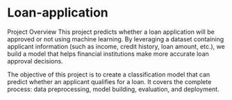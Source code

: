# Loan-application

Project Overview
This project predicts whether a loan application will be approved or not using machine learning. By leveraging a dataset containing applicant information (such as income, credit history, loan amount, etc.), we build a model that helps financial institutions make more accurate loan approval decisions.

The objective of this project is to create a classification model that can predict whether an applicant qualifies for a loan. It covers the complete process: data preprocessing, model building, evaluation, and deployment.
